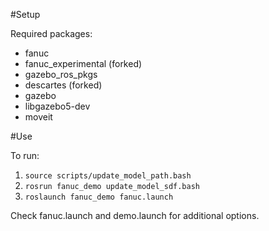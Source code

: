 #Setup

Required packages:
- fanuc
- fanuc_experimental (forked)
- gazebo_ros_pkgs
- descartes (forked)
- gazebo
- libgazebo5-dev
- moveit

#Use

To run:

 1. ```source scripts/update_model_path.bash```
 2. ```rosrun fanuc_demo update_model_sdf.bash```
 3. ```roslaunch fanuc_demo fanuc.launch```

Check fanuc.launch and demo.launch for additional options.
